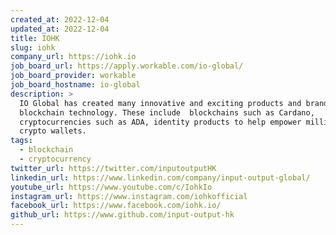 ```yaml
---
created_at: 2022-12-04
updated_at: 2022-12-04
title: IOHK
slug: iohk
company_url: https://iohk.io
job_board_url: https://apply.workable.com/io-global/
job_board_provider: workable
job_board_hostname: io-global
description: >
  IO Global has created many innovative and exciting products and brands using
  blockchain technology. These include  blockchains such as Cardano,
  cryptocurrencies such as ADA, identity products to help empower millions, and
  crypto wallets.
tags:
  - blockchain
  - cryptocurrency
twitter_url: https://twitter.com/inputoutputHK
linkedin_url: https://www.linkedin.com/company/input-output-global/
youtube_url: https://www.youtube.com/c/IohkIo
instagram_url: https://www.instagram.com/iohkofficial
facebook_url: https://www.facebook.com/iohk.io/
github_url: https://www.github.com/input-output-hk
---
```

